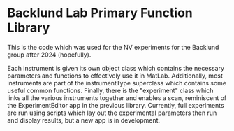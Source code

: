 # Backlund Lab Primary Function Library
This is the code which was used for the NV experiments for the Backlund group after 2024 (hopefully).

Each instrument is given its own object class which contains the necessary parameters and functions to effectively use it in MatLab.
Additionally, most instruments are part of the instrumentType superclass which contains some useful common functions.
Finally, there is the "experiment" class which links all the various instruments together and enables a scan, reminiscent of the ExperimentEditor app in the previous library.
Currently, full experiments are run using scripts which lay out the experimental parameters then run and display results, but a new app is in development.
